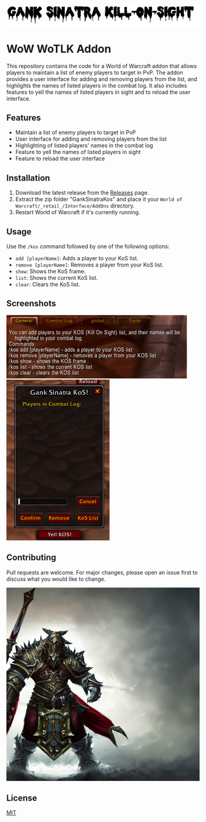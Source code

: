 ![Addon Screenshot](images/header.png)
# WoW WoTLK Addon
This repository contains the code for a World of Warcraft addon that allows players to maintain a list of enemy players to target in PvP. The addon provides a user interface for adding and removing players from the list, and highlights the names of listed players in the combat log. It also includes features to yell the names of listed players in sight and to reload the user interface.

## Features

- Maintain a list of enemy players to target in PvP
- User interface for adding and removing players from the list
- Highlighting of listed players' names in the combat log
- Feature to yell the names of listed players in sight
- Feature to reload the user interface

## Installation

1. Download the latest release from the [Releases](https://github.com/InterlightStudio/KOSAddon/releases) page.
2. Extract the zip folder "GankSinatraKos" and place it your `World of Warcraft/_retail_/Interface/AddOns` directory.
3. Restart World of Warcraft if it's currently running.

## Usage

Use the `/kos` command followed by one of the following options:

- `add [playerName]`: Adds a player to your KoS list.
- `remove [playerName]`: Removes a player from your KoS list.
- `show`: Shows the KoS frame.
- `list`: Shows the current KoS list.
- `clear`: Clears the KoS list.

## Screenshots

![KoS List](images/kos-list.png)
![KoS Frame](images/kos-add.png)

## Contributing

Pull requests are welcome. For major changes, please open an issue first to discuss what you would like to change.

![](images/koswar.png)
## License

[MIT](https://choosealicense.com/licenses/mit/)
